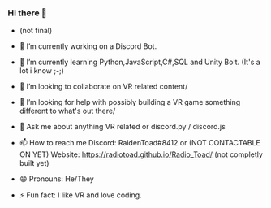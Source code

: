 ### Hi there 👋

- (not final)

- 🔭 I’m currently working on a Discord Bot.
- 🌱 I’m currently learning Python,JavaScript,C#,SQL and Unity Bolt. (It's a lot i know ;-;)
- 👯 I’m looking to collaborate on VR related content/
- 🤔 I’m looking for help with possibly building a VR game something different to what's out there/
- 💬 Ask me about anything VR related or discord.py / discord.js
- 📫 How to reach me Discord: RaidenToad#8412 or (NOT CONTACTABLE ON YET) Website: https://radiotoad.github.io/Radio_Toad/ (not completly built yet)
- 😄 Pronouns: He/They
- ⚡ Fun fact: I like VR and love coding.


<!--
**RadioToad/radiotoad** is a ✨ _special_ ✨ repository because its `README.md` (this file) appears on your GitHub profile.
-->

